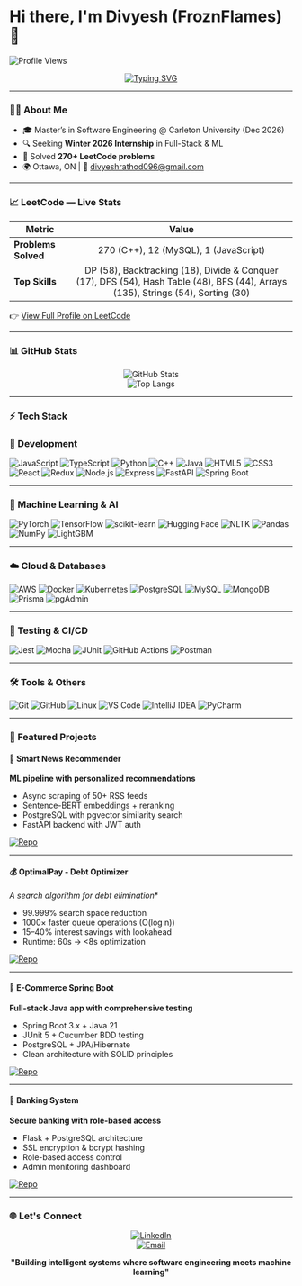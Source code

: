 # Hi there, I'm Divyesh (FroznFlames) 👋  

![Profile Views](https://komarev.com/ghpvc/?username=divyesh-rathod&color=blueviolet)  

<div align="center">

[![Typing SVG](https://readme-typing-svg.herokuapp.com?font=Fira+Code&pause=1000&color=2F81F7&width=435&lines=Software+Engineering+Student;ML+%2B+Full+Stack+(MERN)+Developer;Building+AI-Powered+Systems)](https://git.io/typing-svg)

</div>

---

### 👨‍💻 About Me
- 🎓 Master’s in Software Engineering @ Carleton University (Dec 2026)  
- 🔍 Seeking **Winter 2026 Internship** in Full-Stack & ML  
- 🧠 Solved **270+ LeetCode problems**  
- 🌍 Ottawa, ON | 📧 divyeshrathod096@gmail.com  

---

### 📈 LeetCode — Live Stats  

| Metric | Value |
|--------|:-----:|
| **Problems Solved** | 270 (C++), 12 (MySQL), 1 (JavaScript) |
| **Top Skills** | DP (58), Backtracking (18), Divide & Conquer (17), DFS (54), Hash Table (48), BFS (44), Arrays (135), Strings (54), Sorting (30) |

👉 [View Full Profile on LeetCode](https://leetcode.com/u/FroznFlames/)  

---

### 📊 GitHub Stats  

<div align="center">

![GitHub Stats](https://github-readme-stats.vercel.app/api?username=divyesh-rathod&show_icons=true&theme=dark&hide_border=true&count_private=true)  
![Top Langs](https://github-readme-stats.vercel.app/api/top-langs/?username=divyesh-rathod&layout=compact&theme=dark&hide_border=true)  

</div>

---

### ⚡ Tech Stack  
### 🚀 Development
![JavaScript](https://img.shields.io/badge/JavaScript-F7DF1E?logo=javascript&logoColor=black)
![TypeScript](https://img.shields.io/badge/TypeScript-3178C6?logo=typescript&logoColor=white)
![Python](https://img.shields.io/badge/Python-3776AB?logo=python&logoColor=white)
![C++](https://img.shields.io/badge/C++-00599C?logo=c%2B%2B&logoColor=white)
![Java](https://img.shields.io/badge/Java-007396?logo=java&logoColor=white)
![HTML5](https://img.shields.io/badge/HTML5-E34F26?logo=html5&logoColor=white)
![CSS3](https://img.shields.io/badge/CSS3-1572B6?logo=css3&logoColor=white)
![React](https://img.shields.io/badge/React-20232A?logo=react&logoColor=61DAFB)
![Redux](https://img.shields.io/badge/Redux-764ABC?logo=redux&logoColor=white)
![Node.js](https://img.shields.io/badge/Node.js-43853D?logo=node-dot-js&logoColor=white)
![Express](https://img.shields.io/badge/Express-000000?logo=express&logoColor=white)
![FastAPI](https://img.shields.io/badge/FastAPI-009688?logo=fastapi&logoColor=white)
![Spring Boot](https://img.shields.io/badge/Spring%20Boot-6DB33F?logo=springboot&logoColor=white)

---

### 🤖 Machine Learning & AI
![PyTorch](https://img.shields.io/badge/PyTorch-EE4C2C?logo=pytorch&logoColor=white)
![TensorFlow](https://img.shields.io/badge/TensorFlow-FF6F00?logo=tensorflow&logoColor=white)
![scikit-learn](https://img.shields.io/badge/scikit--learn-F7931E?logo=scikit-learn&logoColor=white)
![Hugging Face](https://img.shields.io/badge/HuggingFace-FBBF24?logo=huggingface&logoColor=black)
![NLTK](https://img.shields.io/badge/NLTK-154E7D?logo=python&logoColor=white)
![Pandas](https://img.shields.io/badge/Pandas-150458?logo=pandas&logoColor=white)
![NumPy](https://img.shields.io/badge/NumPy-013243?logo=numpy&logoColor=white)
![LightGBM](https://img.shields.io/badge/LightGBM-017F75?logo=lightgbm&logoColor=white)

---

### ☁️ Cloud & Databases
![AWS](https://img.shields.io/badge/AWS-232F3E?logo=amazon-aws&logoColor=white)
![Docker](https://img.shields.io/badge/Docker-2496ED?logo=docker&logoColor=white)
![Kubernetes](https://img.shields.io/badge/Kubernetes-326CE5?logo=kubernetes&logoColor=white)
![PostgreSQL](https://img.shields.io/badge/PostgreSQL-316192?logo=postgresql&logoColor=white)
![MySQL](https://img.shields.io/badge/MySQL-4479A1?logo=mysql&logoColor=white)
![MongoDB](https://img.shields.io/badge/MongoDB-47A248?logo=mongodb&logoColor=white)
![Prisma](https://img.shields.io/badge/Prisma-2D3748?logo=prisma&logoColor=white)
![pgAdmin](https://img.shields.io/badge/pgAdmin-336791?logo=postgresql&logoColor=white)

---

### 🧪 Testing & CI/CD
![Jest](https://img.shields.io/badge/Jest-C21325?logo=jest&logoColor=white)
![Mocha](https://img.shields.io/badge/Mocha-8D6748?logo=mocha&logoColor=white)
![JUnit](https://img.shields.io/badge/JUnit-25A162?logo=junit5&logoColor=white)
![GitHub Actions](https://img.shields.io/badge/GitHub%20Actions-2088FF?logo=github-actions&logoColor=white)
![Postman](https://img.shields.io/badge/Postman-FF6C37?logo=postman&logoColor=white)

---

### 🛠 Tools & Others
![Git](https://img.shields.io/badge/Git-F05032?logo=git&logoColor=white)
![GitHub](https://img.shields.io/badge/GitHub-181717?logo=github&logoColor=white)
![Linux](https://img.shields.io/badge/Linux-FCC624?logo=linux&logoColor=black)
![VS Code](https://img.shields.io/badge/VS%20Code-0078D4?logo=visual-studio-code&logoColor=white)
![IntelliJ IDEA](https://img.shields.io/badge/IntelliJIDEA-000000?logo=intellijidea&logoColor=white)
![PyCharm](https://img.shields.io/badge/PyCharm-000000?logo=pycharm&logoColor=white)




---

### 🚀 Featured Projects  

#### 🤖 Smart News Recommender  
**ML pipeline with personalized recommendations**  
- Async scraping of 50+ RSS feeds  
- Sentence-BERT embeddings + reranking  
- PostgreSQL with pgvector similarity search  
- FastAPI backend with JWT auth  

[![Repo](https://img.shields.io/badge/GitHub-View%20Code-blue?style=flat-square&logo=github)](https://github.com/divyesh-rathod/Smart-News-Backend)  

---

#### 💰 OptimalPay - Debt Optimizer  
**A* search algorithm for debt elimination**  
- 99.999% search space reduction  
- 1000× faster queue operations (O(log n))  
- 15–40% interest savings with lookahead  
- Runtime: 60s → <8s optimization  

[![Repo](https://img.shields.io/badge/GitHub-View%20Code-blue?style=flat-square&logo=github)](https://github.com/divyesh-rathod/OptimalPay-Backend)  

---

#### 🛒 E-Commerce Spring Boot  
**Full-stack Java app with comprehensive testing**  
- Spring Boot 3.x + Java 21  
- JUnit 5 + Cucumber BDD testing  
- PostgreSQL + JPA/Hibernate  
- Clean architecture with SOLID principles  

[![Repo](https://img.shields.io/badge/GitHub-View%20Code-blue?style=flat-square&logo=github)](https://github.com/divyesh-rathod/Ecommerce-Backend-with-Testing)  

---

#### 🏦 Banking System  
**Secure banking with role-based access**  
- Flask + PostgreSQL architecture  
- SSL encryption & bcrypt hashing  
- Role-based access control  
- Admin monitoring dashboard  

[![Repo](https://img.shields.io/badge/GitHub-View%20Code-blue?style=flat-square&logo=github)](https://github.com/divyesh-rathod/banking_system_python)  

---

### 🌐 Let's Connect  

<div align="center">

[![LinkedIn](https://img.shields.io/badge/-LinkedIn-0077B5?style=for-the-badge&logo=linkedin&logoColor=white)](https://www.linkedin.com/in/divyesh-rathod-developer)  
[![Email](https://img.shields.io/badge/-Email-EA4335?style=for-the-badge&logo=gmail&logoColor=white)](mailto:divyeshrathod096@gmail.com)   

</div>

<div align="center">

**"Building intelligent systems where software engineering meets machine learning"**

</div>
